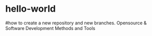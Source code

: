 # hello-world
#how to create a new repository and new branches.
Opensource &amp; Software Development Methods and Tools
